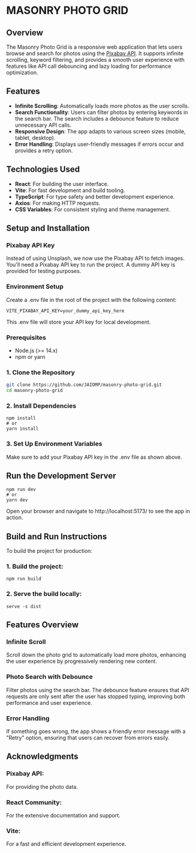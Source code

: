 # MASONRY PHOTO GRID

## Overview

The Masonry Photo Grid is a responsive web application that lets users browse and search for photos using the [Pixabay API](https://pixabay.com/api/). It supports infinite scrolling, keyword filtering, and provides a smooth user experience with features like API call debouncing and lazy loading for performance optimization.

## Features

- **Infinite Scrolling**: Automatically loads more photos as the user scrolls.
- **Search Functionality**:  Users can filter photos by entering keywords in the search bar. The search includes a debounce feature to reduce unnecessary API calls.
- **Responsive Design**: The app adapts to various screen sizes (mobile, tablet, desktop).
- **Error Handling**: Displays user-friendly messages if errors occur and provides a retry option.

## Technologies Used

- **React**: For building the user interface.
- **Vite**: For fast development and build tooling.
- **TypeScript**: For type safety and better development experience.
- **Axios**: For making HTTP requests.
- **CSS Variables**: For consistent styling and theme management.

## Setup and Installation

### Pixabay API Key
Instead of using Unsplash, we now use the Pixabay API to fetch images. You'll need a Pixabay API key to run the project. A dummy API key is provided for testing purposes.

### Environment Setup
Create a .env file in the root of the project with the following content:
```
VITE_PIXABAY_API_KEY=your_dummy_api_key_here
```
This .env file will store your API key for local development.

### Prerequisites

- Node.js (>= 14.x)
- npm or yarn

### 1. Clone the Repository

```bash
git clone https://github.com/JAIOMP/masonry-photo-grid.git
cd masonry-photo-grid
```

### 2. Install Dependencies
```
npm install
# or
yarn install
```

### 3. Set Up Environment Variables
Make sure to add your Pixabay API key in the .env file as shown above.

## Run the Development Server
```
npm run dev
# or
yarn dev
```

Open your browser and navigate to http://localhost:5173/ to see the app in action.

## Build and Run Instructions
To build the project for production:

### 1. Build the project:

```
npm run build
```
### 2. Serve the build locally:
```
serve -s dist
```

## Features Overview
### Infinite Scroll
Scroll down the photo grid to automatically load more photos, enhancing the user experience by progressively rendering new content.

### Photo Search with Debounce
Filter photos using the search bar. The debounce feature ensures that API requests are only sent after the user has stopped typing, improving both performance and user experience.

### Error Handling
If something goes wrong, the app shows a friendly error message with a "Retry" option, ensuring that users can recover from errors easily.

## Acknowledgments
### Pixabay API:
For providing the photo data.

### React Community:
For the extensive documentation and support.
### Vite: 
For a fast and efficient development experience.
